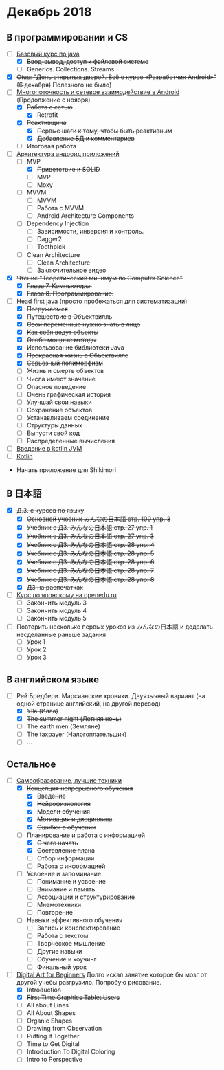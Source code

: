 # Декабрь 2018
## В программировании и CS
- [ ] [Базовый курс по java](https://stepik.org/course/187/syllabus)
    - [x] ~~Ввод-вывод, доступ к файловой системе~~
    - [ ] Generics. Collections. Streams
- [x] ~~Otus: "День открытых дверей. Всё о курсе «Разработчик Android»" (6 декабря)~~ Полезного не было)
- [ ] [Многопоточность и сетевое взаимодействие в Android](https://www.coursera.org/learn/android-multithreading-and-network#syllabus) (Продолжение с ноября)
    - [x] ~~Работа с сетью~~
        - [x]  ~~Retrofit~~
    - [x] ~~Реактивщина~~
        - [x] ~~Первые шаги к тому, чтобы быть реактивным~~
        - [x] ~~Добавление БД и комментариев~~
    - [ ] Итоговая работа 
- [ ] [Архитектура андроид приложений](https://www.coursera.org/learn/android-app-architecture)
    - [ ] MVP
      - [x] ~~Приветствие и SOLID~~
      - [ ] MVP
      - [ ] Moxy
    - [ ] MVVM
      - [ ] MVVM
      - [ ] Работа с MVVM
      - [ ] Android Architecture Components
    - [ ] Dependency Injection
      - [ ] Зависимости, инверсия и контроль.
      - [ ] Dagger2
      - [ ] Toothpick
    - [ ] Clean Architecture
      - [ ] Clean Architecture
      - [ ] Заключительное видео
- [x] ~~Чтение "Теоретический минимум по Computer Science"~~
    - [x] ~~Глава 7. Компьютеры.~~
    - [x] ~~Глава 8. Программирование.~~
- [ ] Head first java (просто пробежаться для систематизации)
    - [x] ~~Погружаемся~~
    - [x] ~~Путешествие в Объектвилль~~
    - [x] ~~Свои переменные нужно знать в лицо~~
    - [x] ~~Как себя ведут объекты~~
    - [x] ~~Особо мощные методы~~
    - [x] ~~Использование библиотеки Java~~
    - [x] ~~Прекрасная жизнь в Объектвилле~~
    - [x] ~~Серьезный полиморфизм~~
    - [ ] Жизнь и смерть объектов
    - [ ] Числа имеют значение
    - [ ] Опасное поведение
    - [ ] Очень графическая история
    - [ ] Улучшай свои навыки
    - [ ] Сохранение объектов
    - [ ] Устанавливаем соединение
    - [ ] Структуры данных
    - [ ] Выпусти свой код
    - [ ] Распределенные вычисления
- [ ] [Введение в kotlin JVM](https://stepik.org/course/5448/syllabus)
- [ ] [Kotlin](https://stepik.org/course/2852/syllabus)
- Начать приложение для Shikimori
## В 日本語
- [x] ~~Д.З. с курсов по языку~~
    - [x] ~~Основной учебник みんなの日本語 стр. 109 упр. 3~~
    - [x] ~~Учебник с ДЗ. みんなの日本語 стр. 27 упр. 1~~
    - [x] ~~Учебник с ДЗ. みんなの日本語 стр. 27 упр. 3~~
    - [x] ~~Учебник с ДЗ. みんなの日本語 стр. 28 упр. 4~~
    - [x] ~~Учебник с ДЗ. みんなの日本語 стр. 28 упр. 5~~
    - [x] ~~Учебник с ДЗ. みんなの日本語 стр. 28 упр. 6~~
    - [x] ~~Учебник с ДЗ. みんなの日本語 стр. 28 упр. 7~~
    - [x] ~~Учебник с ДЗ. みんなの日本語 стр. 28 упр. 8~~
    - [x] ~~ДЗ на распечатках~~
- [ ] [Курс по японскому на openedu.ru](https://courses.openedu.ru/courses/course-v1:spbu+JPLANG+fall_2018/info)
    - [ ] Закончить модуль 3 
    - [ ] Закончить модуль 4
    - [ ] Закончить модуль 5
- [ ] Повторить несколько первых уроков из みんなの日本語 и доделать несделанные раньше задания
    - [ ] Урок 1
    - [ ] Урок 2
    - [ ] Урок 3
## В английском языке
- [ ] Рей Бредбери. Марсианские хроники. Двуязычный вариант (на одной странице английский, на другой перевод)
    - [x] ~~Ylla (Илла)~~
    - [x] ~~The summer night (Летняя ночь)~~
    - [ ] The earth men (Земляне)
    - [ ] The taxpayer (Налогоплательщик)
    - [ ] ...
## Остальное
- [ ] [Самообразование, лучшие техники](https://4brain.ru/lnd/?cb=lifelearning)
    - [x] ~~Концепция непрерывного обучения~~
        - [x] ~~Введение~~
        - [x] ~~Нейрофизиология~~
        - [x] ~~Модели обучения~~
        - [x] ~~Мотивация и дисциплина~~
        - [x] ~~Ошибки в обучении~~
    - [ ] Планирование и работа с информацией
        - [x] ~~С чего начать~~
        - [x] ~~Составление плана~~
        - [ ] Отбор информации
        - [ ] Работа с информацией
    - [ ] Усвоение и запоминание
        - [ ] Понимание и усвоение
        - [ ] Внимание и память
        - [ ] Ассоциации и структурирование
        - [ ] Мнемотехники
        - [ ] Повторение
    - [ ] Навыки эффективного обучения
        - [ ] Запись и конспектирование
        - [ ] Работа с текстом
        - [ ] Творческое мышление
        - [ ] Другие навыки
        - [ ] Обучение и коучинг
        - [ ] Финальный урок
- [ ] [Digital Art for Beginners](https://www.udemy.com/digital-art-101-from-beginner-to-pro) Долго искал занятие которое бы мозг от другой учебы разгрузило. Попробую рисование.
  - [x] ~~Introduction~~
  - [x] ~~First Time Graphics Tablet Users~~
  - [ ] All about Lines
  - [ ] All About Shapes
  - [ ] Organic Shapes
  - [ ] Drawing from Observation
  - [ ] Putting it Together
  - [ ] Time to Get Digital
  - [ ] Introduction To Digital Coloring
  - [ ] Intro to Perspective